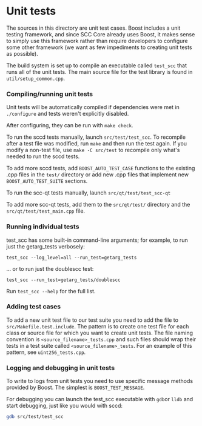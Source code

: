 # Unit tests

The sources in this directory are unit test cases. Boost includes a
unit testing framework, and since SCC Core already uses Boost, it makes
sense to simply use this framework rather than require developers to
configure some other framework (we want as few impediments to creating
unit tests as possible).

The build system is set up to compile an executable called `test_scc`
that runs all of the unit tests. The main source file for the test library is found in
`util/setup_common.cpp`.

### Compiling/running unit tests

Unit tests will be automatically compiled if dependencies were met in `./configure`
and tests weren't explicitly disabled.

After configuring, they can be run with `make check`.

To run the sccd tests manually, launch `src/test/test_scc`. To recompile
after a test file was modified, run `make` and then run the test again. If you
modify a non-test file, use `make -C src/test` to recompile only what's needed
to run the sccd tests.

To add more sccd tests, add `BOOST_AUTO_TEST_CASE` functions to the existing
.cpp files in the `test/` directory or add new .cpp files that
implement new `BOOST_AUTO_TEST_SUITE` sections.

To run the scc-qt tests manually, launch `src/qt/test/test_scc-qt`

To add more scc-qt tests, add them to the `src/qt/test/` directory and
the `src/qt/test/test_main.cpp` file.

### Running individual tests

test_scc has some built-in command-line arguments; for
example, to run just the getarg_tests verbosely:

    test_scc --log_level=all --run_test=getarg_tests

... or to run just the doublescc test:

    test_scc --run_test=getarg_tests/doublescc

Run `test_scc --help` for the full list.

### Adding test cases

To add a new unit test file to our test suite you need
to add the file to `src/Makefile.test.include`. The pattern is to create
one test file for each class or source file for which you want to create
unit tests. The file naming convention is `<source_filename>_tests.cpp`
and such files should wrap their tests in a test suite
called `<source_filename>_tests`. For an example of this pattern,
see `uint256_tests.cpp`.

### Logging and debugging in unit tests

To write to logs from unit tests you need to use specific message methods
provided by Boost. The simplest is `BOOST_TEST_MESSAGE`.

For debugging you can launch the test_scc executable with `gdb`or `lldb` and
start debugging, just like you would with sccd:

```bash
gdb src/test/test_scc
```
